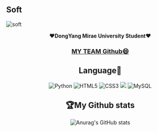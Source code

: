 ## Soft <a id="soft">
![soft](https://capsule-render.vercel.app/api?type=soft&color=auto&text=baesuhan%20GitHub%20&fontSize=60&animation=twinkling)

<div style="text-align:center">
<p align="center">
❤️<strong>DongYang Mirae University Student</strong>❤️
<h3 align="center"><a href="https://github.com/oss3team"> MY TEAM Github😄</a></h3>
<p align="center">

<div align = "center">

## **Language**🤝
</div>

<div align = "center">
  
![Python](https://img.shields.io/badge/python-3670A0?style=for-the-badge&logo=python&logoColor=ffdd54)
![HTML5](https://img.shields.io/badge/html5-%23E34F26.svg?style=for-the-badge&logo=html5&logoColor=white)
![CSS3](https://img.shields.io/badge/css3-%231572B6.svg?style=for-the-badge&logo=css3&logoColor=white)
<img src="https://img.shields.io/badge/JAVASCRIPT-yellow?style=for-the-badge&logo=javascript&logoColor=white"/>
![MySQL](https://img.shields.io/badge/mysql-%2300f.svg?style=for-the-badge&logo=mysql&logoColor=white)
</div>
  
## 🏆My Github stats
![Anurag's GitHub stats](https://github-readme-stats.vercel.app/api?username=uh004&show_icons=true&theme=tokyonight) 


  <!--
### Hi there 👋
**uh004/uh004** is a ✨ _special_ ✨ repository because its `README.md` (this file) appears on your GitHub profile.

Here are some ideas to get you started:

- 🔭 I’m currently working on ...
- 🌱 I’m currently learning ...
- 👯 I’m looking to collaborate on ...
- 🤔 I’m looking for help with ...
- 💬 Ask me about ...
- 📫 How to reach me: ...

<div style="text-align:center">

![header](https://capsule-render.vercel.app/api?type=shark&color=auto&height=270&width=100&section=header&text=baesuhan%20GitHub&fontSize=100%&animation=scaleIn)
</div>
-->
